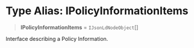 # Type Alias: IPolicyInformationItems

> **IPolicyInformationItems** = `IJsonLdNodeObject`[]

Interface describing a Policy Information.
